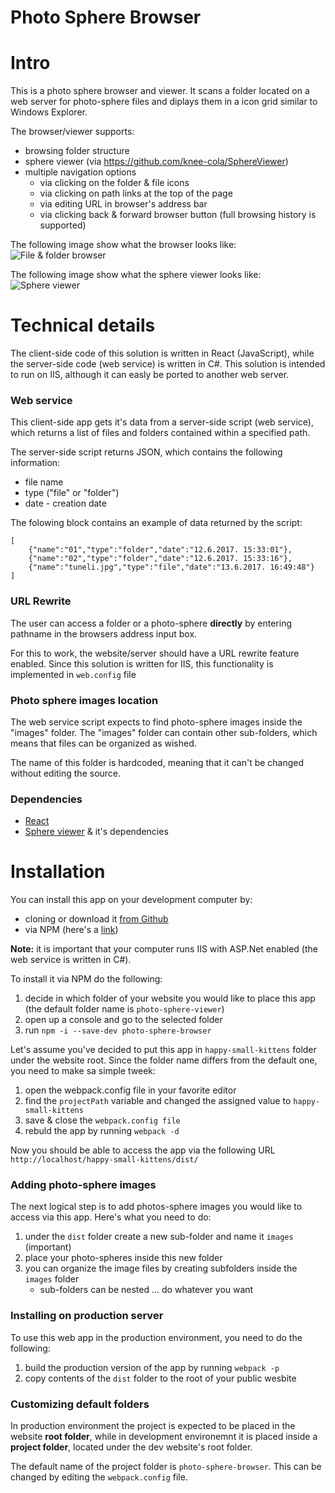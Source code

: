 # Photo Sphere Browser

# Intro
This is a photo sphere browser and viewer. It scans a folder located on a web server for photo-sphere files and diplays them in a icon grid similar to Windows Explorer.

The browser/viewer supports:
* browsing folder structure
* sphere viewer (via https://github.com/knee-cola/SphereViewer)
* multiple navigation options
	* via clicking on the folder & file icons
	* via clicking on path links at the top of the page
	* via editing URL in browser's address bar
	* via clicking back & forward browser button (full browsing history is supported)

The following image show what the browser looks like:
![File & folder browser](https://rawgit.com/knee-cola/photo-sphere-browser/master/screenshot-icons.png)

The following image show what the sphere viewer looks like:
![Sphere viewer](https://rawgit.com/knee-cola/photo-sphere-browser/master/screenshot-viewer.png)

# Technical details
The client-side code of this solution is written in React (JavaScript), while the server-side code (web service) is written in C#.
This solution is intended to run on IIS, although it can easly be ported to another web server.

### Web service
This client-side app gets it's data from a server-side script (web service), which returns a list of files and folders contained within a specified path.

The server-side script returns JSON, which contains the following information:
* file name
* type ("file" or "folder")
* date - creation date

The folowing block contains an example of data returned by the script:

	[
		{"name":"01","type":"folder","date":"12.6.2017. 15:33:01"},
		{"name":"02","type":"folder","date":"12.6.2017. 15:33:16"},
		{"name":"tuneli.jpg","type":"file","date":"13.6.2017. 16:49:48"}
	]

### URL Rewrite
The user can access a folder or a photo-sphere **directly** by entering pathname in the browsers address input box.

For this to work, the website/server should have a URL rewrite feature enabled.
Since this solution is written for IIS, this functionality is implemented in ``web.config`` file

### Photo sphere images location
The web service script expects to find photo-sphere images inside the "images" folder.
The "images" folder can contain other sub-folders, which means that files can be organized as wished.

The name of this folder is hardcoded, meaning that it can't be changed without editing the source.

### Dependencies
* [React](https://github.com/facebook/react)
* [Sphere viewer](https://github.com/knee-cola/SphereViewer) & it's dependencies

# Installation
You can install this app on your development computer by:
* cloning or download it [from Github](https://github.com/knee-cola/photo-sphere-browser)
* via NPM (here's a [link](https://www.npmjs.com/package/photo-sphere-gallery))

**Note:** it is important that your computer runs IIS with ASP.Net enabled (the web service is written in C#).

To install it via NPM do the following:
1. decide in which folder of your website you would like to place this app (the default folder name is ``photo-sphere-viewer``)
2. open up a console and go to the selected folder
3. run ``npm -i --save-dev photo-sphere-browser``

Let's assume you've decided to put this app in ``happy-small-kittens`` folder under the website root. Since the folder name differs from the default one, you need to make sa simple tweek:
1. open the webpack.config file in your favorite editor
2. find the ``projectPath`` variable and changed the assigned value to ``happy-small-kittens``
3. save & close the ``webpack.config file``
4. rebuld the app by running ``webpack -d``

Now you should be able to access the app via the following URL ``http://localhost/happy-small-kittens/dist/``

### Adding photo-sphere images
The next logical step is to add photos-sphere images you would like to access via this app.
Here's what you need to do:
1. under the ``dist`` folder create a new sub-folder and name it ``images`` (important)
2. place your photo-spheres inside this new folder
3. you can organize the image files by creating subfolders inside the ``images`` folder
	* sub-folders can be nested ... do whatever you want

### Installing on production server
To use this web app in the production environment, you need to do the following:
1. build the production version of the app by running ``webpack -p``
2. copy contents of the ``dist`` folder to the root of your public wesbite

### Customizing default folders
In production environment the project is expected to be placed in the website **root folder**, while in development environemnt it is placed inside a **project folder**, located under the dev website's root folder.

The default name of the project folder is ``photo-sphere-browser``. This can be changed by editing the ``webpack.config`` file.